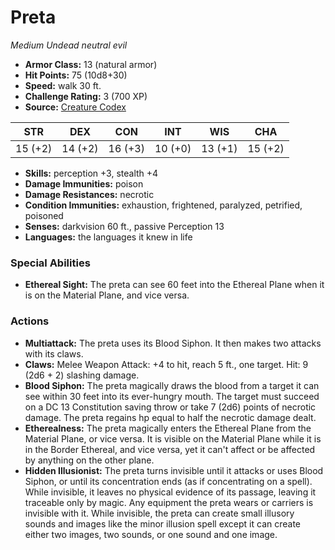 # Preta

*Medium* *Undead* *neutral evil*

- **Armor Class:** 13 (natural armor)
- **Hit Points:** 75 (10d8+30)
- **Speed:** walk 30 ft.
- **Challenge Rating:** 3 (700 XP)
- **Source:** [Creature Codex](https://koboldpress.com/kpstore/product/creature-codex-for-5th-edition-dnd/)

| STR | DEX | CON | INT | WIS | CHA |
| --- | --- | --- | --- | --- | --- |
| 15 (+2) | 14 (+2) | 16 (+3) | 10 (+0) | 13 (+1) | 15 (+2) |

- **Skills:** perception +3, stealth +4
- **Damage Immunities:** poison
- **Damage Resistances:** necrotic
- **Condition Immunities:** exhaustion, frightened, paralyzed, petrified, poisoned
- **Senses:** darkvision 60 ft., passive Perception 13
- **Languages:** the languages it knew in life
### Special Abilities
- **Ethereal Sight:** The preta can see 60 feet into the Ethereal Plane when it is on the Material Plane, and vice versa.
### Actions
- **Multiattack:** The preta uses its Blood Siphon. It then makes two attacks with its claws.
- **Claws:** Melee Weapon Attack: +4 to hit, reach 5 ft., one target. Hit: 9 (2d6 + 2) slashing damage.
- **Blood Siphon:** The preta magically draws the blood from a target it can see within 30 feet into its ever-hungry mouth. The target must succeed on a DC 13 Constitution saving throw or take 7 (2d6) points of necrotic damage. The preta regains hp equal to half the necrotic damage dealt.
- **Etherealness:** The preta magically enters the Ethereal Plane from the Material Plane, or vice versa. It is visible on the Material Plane while it is in the Border Ethereal, and vice versa, yet it can't affect or be affected by anything on the other plane.
- **Hidden Illusionist:** The preta turns invisible until it attacks or uses Blood Siphon, or until its concentration ends (as if concentrating on a spell). While invisible, it leaves no physical evidence of its passage, leaving it traceable only by magic. Any equipment the preta wears or carriers is invisible with it. While invisible, the preta can create small illusory sounds and images like the minor illusion spell except it can create either two images, two sounds, or one sound and one image.
